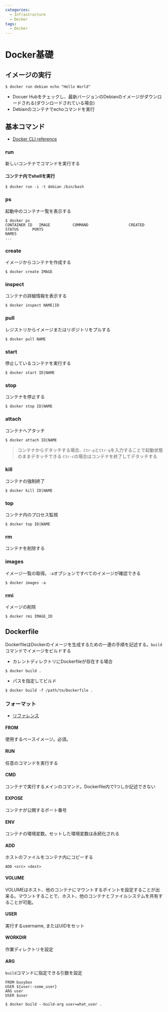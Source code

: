 ```yaml
---
categories:
  - Infrastructure
  - Docker
tags:
  - Docker
---
```


# Docker基礎

## イメージの実行

```
$ docker run debian echo "Hello World"
```

- Docuer Hubをチェックし、最新バージョンのDebianのイメージがダウンロードされる(ダウンロードされている場合)
- Debianのコンテナでechoコマンドを実行

## 基本コマンド

- [Docker CLI reference](https://docs.docker.com/engine/reference/commandline/cli/)

### run

新しいコンテナでコマンドを実行する

#### コンテナ内でshellを実行

```
$ docker run -i -t debian /bin/bash
```

### ps

起動中のコンテナ一覧を表示する

```
$ docker ps
CONTAINER ID   IMAGE          COMMAND                  CREATED      STATUS      PORTS                                                  NAMES
...
```

### create

イメージからコンテナを作成する

```
$ docker create IMAGE
```

### inspect

コンテナの詳細情報を表示する

```
$ docker inspect NAME|ID
```

### pull

レジストリからイメージまたはリポジトリをプルする

```
$ docker pull NAME
```

### start

停止しているコンテナを実行する

```
$ docker start ID|NAME
```

### stop

コンテナを停止する

```
$ docker stop ID|NAME
```

### attach

コンテナへアタッチ

```
$ docker attach ID|NAME
```

> コンテナからデタッチする場合、`Ctr-p`と`Ctr-q`を入力することで起動状態のままデタッチできる
> `Ctr-c`の場合はコンテナを終了してデタッチする

### kill

コンテナの強制終了

```
$ docker kill ID|NAME
```

### top

コンテナ内のプロセス監視

```
$ docker top ID|NAME
```

### rm

コンテナを削除する

### images

イメージ一覧の取得。`-a`オプションですべてのイメージが確認できる

```
$ docker images -a
```

### rmi

イメージの削除

```
$ docker rmi IMAGE_ID
```

## Dockerfile

DockerfileはDockerのイメージを生成するための一連の手順を記述する。`build`コマンドでイメージをビルドする

- カレントディレクトリにDockerfileが存在する場合

```
$ docker build .
```

- パスを指定してビルド

```
$ docker build -f /path/to/Dockerfile .
```

### フォーマット

- [リファレンス](https://docs.docker.com/engine/reference/builder/)

#### FROM

使用するベースイメージ。必須。

#### RUN

任意のコマンドを実行する

#### CMD

コンテナで実行するメインのコマンド。Dockerfile内で1つしか記述できない

#### EXPOSE

コンテナが公開するポート番号

#### ENV

コンテナの環境変数。セットした環境変数は永続化される

#### ADD

ホストのファイルをコンテナ内にコピーする

```docker
ADD <src> <dest>
```

#### VOLUME

VOLUMEはホスト、他のコンテナにマウントするポイントを設定することが出来る。マウントすることで、ホスト、他のコンテナとファイルシステムを共有することが可能。

#### USER

実行するusername, またはUIDをセット

#### WORKDIR

作業ディレクトリを設定

#### ARG

`build`コマンドに指定できる引数を設定

```docker
FROM busybox
USER ${user:-some_user}
ARG user
USER $user
```

```
$ docker build --build-arg user=what_user .
```
